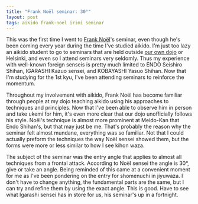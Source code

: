 ```yaml
---
title: "Frank Noël seminar: 30°"
layout: post
tags: aikido frank-noel irimi seminar
---
```


This was the first time I went to [Frank Noël](http://www.aikido-noel.com/)'s seminar, even though he's been coming every year during the time I've studied aikido. I'm just too lazy an aikido student to go to seminars that are held outside [our own dojo](http://www.meidokan.fi/) or Helsinki, and even so I attend seminars very seldomly. Thus my experience with well-known foreign senseis is pretty much limited to ENDO Seishiro Shihan, IGARASHI Kazuo sensei, and KOBAYASHI Yasuo Shihan. Now that I'm studying for the 1st <span class="aikido-term">kyu</span>, I've been attending seminars to reinforce the momentum.

Throughout my involvement with aikido, Frank Noël has become familiar through people at my dojo teaching aikido using his approaches to techniques and principles. Now that I've been able to observe him in person and take <span class="aikido-term">ukemi</span> for him, it's even more clear that our dojo unofficially follows his style. Noël's technique is almost more prominent at Meido-Kan that Endo Shihan's, but that may just be me. That's probably the reason why the seminar felt almost mundane, everything was so familiar. Not that I could actually preform the techniques the way Noël sensei showed them, but the forms were more or less similar to how I see <span class="aikido-term">kihon waza</span>.

The subject of the seminar was the entry angle that applies to almost all techniques from a frontal attack. According to Noël sensei the angle is 30°, give or take an angle. Being reminded of this came at a convenient moment for me as I've been pondering on the entry for <span class="aikido-term">shomenuchi</span> in <span class="aikido-term">jiyuwaza</span>. I don't have to change anything, the fundamental parts are the same, but I can try and refine them by using the exact angle. This is good. Have to see what Igarashi sensei has in store for us, his seminar's up in a fortnight.


